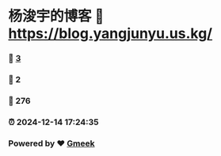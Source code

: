 # 杨浚宇的博客 :link: https://blog.yangjunyu.us.kg/ 
### :page_facing_up: [3](https://blog.yangjunyu.us.kg//tag.html) 
### :speech_balloon: 2 
### :hibiscus: 276 
### :alarm_clock: 2024-12-14 17:24:35 
### Powered by :heart: [Gmeek](https://github.com/Meekdai/Gmeek)
